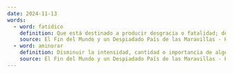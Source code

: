 ```yaml
---
date: 2024-11-13
words:
  - word: fatídico
    definition: Que está destinado a producir desgracia o fatalidad; desastroso.
    source: El Fin del Mundo y un Despiadado País de las Maravillas - Haruki Murakami 
  - word: aminorar
    definition: Disminuir la intensidad, cantidad o importancia de algo.
    source: El Fin del Mundo y un Despiadado País de las Maravillas - Haruki Murakami 
---
```

